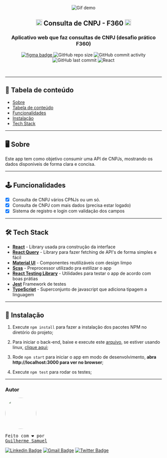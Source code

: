 <p align="center">
<img src="https://i.ibb.co/kH0KJx0/ezgif-com-video-to-gif.gif" alt="Gif demo" />
</p>
<h2 align="center">
  <img width="20" src="https://i.ibb.co/2YZz3Rv/image.png"> Consulta de CNPJ - F360 <img width="20" src="https://i.ibb.co/2YZz3Rv/image.png">
</h2>
<h3 align="center">
  Aplicativo web que faz consultas de CNPJ (desafio prático F360) </img>
</h3>

<p align="center">
<a href="https://www.figma.com/file/P8agT7TSPIRcYSHKaTMfqA/Prototipagem-Teste-Frontend-CNPJ?node-id=0%3A1">
<img alt="figma badge" src="https://img.shields.io/badge/Protótipo%20%20-Figma-%2304D361">
</a>
<img alt="GitHub repo size" src="https://img.shields.io/github/repo-size/gsdeveloper/consulta-cnpj">
<img alt="GitHub commit activity" src="https://img.shields.io/github/commit-activity/m/gsdeveloper/consulta-cnpj">
<img alt="GitHub last commit" src="https://img.shields.io/github/last-commit/gsdeveloper/consulta-cnpj">
<img alt="React" src="https://img.shields.io/badge/React-JS-blue">
</p>

<br>

---

## 📌 Tabela de conteúdo

<!--ts-->

- [Sobre](#Sobre)
- [Tabela de conteúdo](#tabela-de-conteúdo)
- [Funcionalidades](#Funcionalidades)
- [Instalação](#Instalação)
- [Tech Stack](#Tech-Stack)
<!--te-->


---

## 🖥 Sobre

Este app tem como objetivo consumir uma API de CNPJs, mostrando os dados disponíveis de forma clara e concisa. 

---

## 🕹 Funcionalidades

- [x] Consulta de CNPJ vários CPNJs ou um só.
- [x] Consulta de CNPJ com mais dados  (precisa estar logado)
- [x] Sistema de registro e login com validação dos campos

---

## 🛠 Tech Stack

- **[React](https://github.com/facebook/react)** - Library usada pra construção da interface
- **[React Query](https://react-query.tanstack.com/)** - Library para fazer fetching de API's de forma simples e fácil
- **[Material UI](https://material-ui.com/pt/)** - Componentes reutilizáveis com design limpo
- **[Scss](https://github.com/sass/sass)** - Preprocessor utilizado pra estilizar o app
- **[React Testing Library](https://github.com/testing-library/react-testing-library)** - Utilidades para testar o app de acordo com boas prátias
- **[Jest](https://github.com/facebook/jest)** Framework de testes
- **[TypeScript](https://github.com/microsoft/TypeScript)** - Superconjunto de javascript que adiciona tipagem a linguagem

---

## 🚀 Instalação


1. Execute `npm install` para fazer a instalação dos pacotes NPM no diretório do projeto;

2. Para iniciar o back-end, baixe e execute este <a href="https://drive.google.com/file/d/11Q1falYs8DL3G6H_tqhd4VGb3qyOb6B5/view">arquivo</a>, se estiver usando linux, <a href="https://drive.google.com/file/d/11VebW7L-AwgbHkh2qpJYfxRqu2jr1JEB/view">clique aqui</a>;
3. Rode `npm start` para iniciar o app em modo de desenvolvimento, **abra http://localhost:3000 para ver no browser**;
4. Execute `npm test` para rodar os testes;




---

### Autor

<a href="gsdeveloper.github.io">
 <img style="border-radius: 50%;" src="https://avatars2.githubusercontent.com/u/49620737?s=460&u=affe940c45f9f14f3d456561e49e34d64e5b2078&v=4" width="100px;" alt=""/>
 <br />
</a>
<pre>Feito com ❤️ por
<a href="gsdeveloper.github.io">Guilherme Samuel</a></pre>



[![Linkedin Badge](https://img.shields.io/badge/-Guilherme%20Samuel-blue?style=flat-square&logo=Linkedin&logoColor=white&link=https://www.linkedin.com/in/guilherme-samuel-2aa7aa19b/)](https://www.linkedin.com/in/guilherme-samuel-2aa7aa19b/)
[![Gmail Badge](https://img.shields.io/badge/-gsdevelopercontact@gmail.com-c14438?style=flat-square&logo=Gmail&logoColor=white&link=mailto:tgmarinho@gmail.com)](mailto:gsdevelopercontact@gmail.com)
[![Twitter Badge](https://img.shields.io/badge/-gsdeveloper-1ca0f1?style=flat-square&labelColor=1ca0f1&logo=twitter&logoColor=white&link=https://twitter.com/tgmarinho)](https://twitter.com/gsdeveloper)

